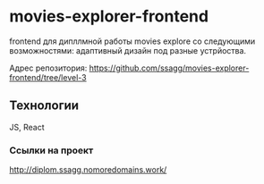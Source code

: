 # movies-explorer-frontend

frontend для дипллмной работы movies explore со следующими возможностями: адаптивный дизайн под разные устрйоства.

Адрес репозитория: https://github.com/ssagg/movies-explorer-frontend/tree/level-3

## Технологии

JS, React

### Ссылки на проект

http://diplom.ssagg.nomoredomains.work/

